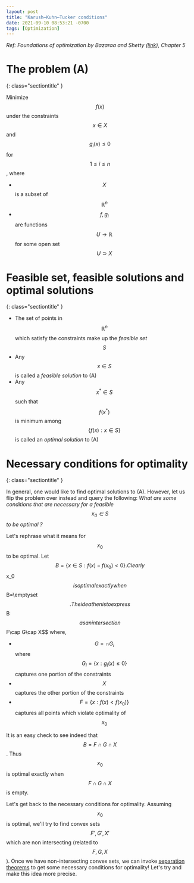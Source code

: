 ```yaml
---
layout: post
title: "Karush–Kuhn–Tucker conditions"
date: 2021-09-10 08:53:21 -0700
tags: [Optimization]
---
```



*Ref: Foundations of optimization by Bazaraa and Shetty ([link](https://www.springer.com/gp/book/9783540076803)), Chapter 5*

# The problem (A)
{: class="sectiontitle" }

Minimize $$f(x)$$ under the constraints $$x\in X$$ and $$g_i(x) \leq 0$$ for $$1\leq i\leq n$$, where
- $$X$$ is a subset of $$\mathbb{R}^n$$
- $$f,g_i$$ are functions $$U\to\mathbb{R}$$ for some open set $$U\supset X$$

# Feasible set, feasible solutions and optimal solutions
{: class="sectiontitle" }

- The set of points in $$\mathbb{R}^n$$ which satisfy the constraints make up the *feasible set* $$S$$
- Any $$x\in S$$ is called a *feasible solution* to (A)
- Any $$x^*\in S$$ such that $$f(x^*)$$ is minimum among $$\{f(x): x\in S\}$$ is called an *optimal solution* to (A)

# Necessary conditions for optimality
{: class="sectiontitle" }


In general, one would like to find optimal solutions to (A). However, let us flip the problem over instead and query the following: *What are some conditions that are necessary for a feasible $$x_0\in S$$ to be optimal ?*


Let's rephrase what it means for $$x_0$$ to be optimal. Let $$B=\{x\in S:f(x)-f(x_0) < 0\}. Clearly $$x_0$$ is optimal exactly when $$B=\emptyset$$. The idea then is to express $$B$$ as an intersection $$F\cap G\cap X$$ where,

- $$G=\cap G_i$$ where $$G_i = \{x: g_i(x)\leq 0\}$$ captures one portion of the constraints
- $$X$$ captures the other portion of the constraints
- $$F=\{x: f(x)<f(x_0)\}$$ captures all points which violate optimality of $$x_0$$

It is an easy check to see indeed that $$B=F\cap G\cap X$$. Thus $$x_0$$ is optimal exactly when $$F\cap G\cap X$$ is empty.

Let's get back to the necessary conditions for optimality. Assuming $$x_0$$ is optimal, we'll try to find convex sets $$F', G', X'$$ which are non intersecting (related to $$F,G,X$$). Once we have non-intersecting convex sets, we can invoke  [separation theorems](https://en.wikipedia.org/wiki/Hyperplane_separation_theorem) to get some necessary conditions for optimality! Let's try and make this idea more precise.
